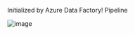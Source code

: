 Initialized by Azure Data Factory!
Pipeline

![image](https://github.com/user-attachments/assets/dbdbc757-20e5-4dbc-ab88-3875f1851e5d)
